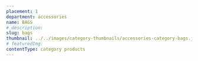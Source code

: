 ```yaml
---
placement: 1
department: accessories
name: BAGS
# description:
slug: bags
thumbnail: ../../images/category-thumbnails/accessories-category-bags.jpg
# featuredImg:
contentType: category products
---
```

